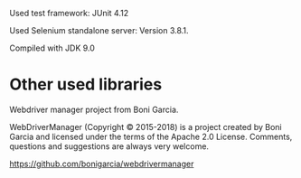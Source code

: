 Used test framework: JUnit 4.12

Used Selenium standalone server: Version 3.8.1.

Compiled with JDK 9.0

Other used libraries
====================
Webdriver manager project from Boni Garcia.

WebDriverManager (Copyright © 2015-2018) is a project created by Boni Garcia
and licensed under the terms of the Apache 2.0 License. Comments, questions and suggestions are always very welcome.

https://github.com/bonigarcia/webdrivermanager